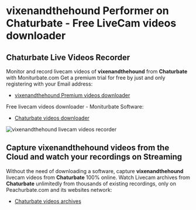 # vixenandthehound Performer on Chaturbate - Free LiveCam videos downloader

## Chaturbate Live Videos Recorder

Monitor and record livecam videos of **vixenandthehound** from **Chaturbate** with Moniturbate.com
Get a premium trial for free by just and only registering with your Email address:
* [vixenandthehound Premium videos downloader](https://moniturbate.com/request-demo-licence-key.html)

Free livecam videos downloader - Moniturbate Software:
* [Chaturbate videos downloader](https://moniturbate.com/moniturbate-download-software.html)

![vixenandthehound livecam videos recorder](https://peachurnet.com/templates/moniturbate-software.png)


## Capture vixenandthehound videos from the Cloud and watch your recordings on Streaming

Without the need of downloading a software, capture **vixenandthehound** livecam videos from **Chaturbate** 100% online.
Watch Livecam archives from **Chaturbate** unlimitedly from thousands of existing recordings, only on Peachurbate.com and its websites network:
* [Chaturbate videos archives](https://peachurnet.com/)